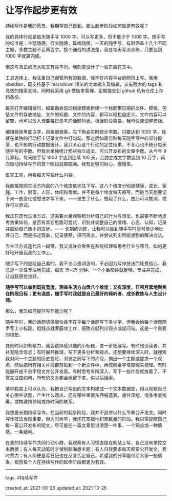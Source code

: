 # 让写作起步更有效

持续写作是我的愿景，我期望自己做到。那么起步阶段如何做更有效呢？

我的具体行动是每天随手写 1000 字。可以写更多，但不能少于 1000 字。随手写的标准是：主题随便，行文随便，篇幅随便。一天的随手写，有时涵盖十几个不同主题，多数主题不足两百字。换个通俗的讲法是，我在每天写流水账，只要达到 1000 字就算完成。

但这与真正的流水账又有些不同。我刻意设计了一些东西在其中。

工具选择上，我注重自己保管所有的数据，我不在内容平台的网页上写。我用 obsidian，既支持基于 markdown 语法的文本输入及编辑，又有强大的 tags 和高效的搜索支持。同时我采用 git 做版本管理，定期提交到 github 私有仓库上存档备份。

每天打开编辑器时，编辑器会自动根据模板新建一个标题带日期的文件。模板，包括文件的存放地址、文件的标题、文件的内容，都可以轻松自定义。文件内容可以留空，也可以放入想要每日思考的话题列表。根据阶段需要，我可快速调整模板。

编辑器是黑底白字，风格很极客。右下角会实时统计字数。只要达到 1000 字，我就在单独的行动打卡记录文件中打勾勾。那之后如需剪贴每天随手写中的部分段落，也不影响行动数据统计。我只关心这个行动的定性结果，不关心也不统计每天随手写的字数。但我会单独统计那些独立成文、可公开发布的文章字数。从今年 9 月算起，每天随手写 1000 字达到连续 100 天，且独立成文字数达到 10 万字，再次启动持续写作的首个阶段就算圆满。我有足够的耐心，慢慢来。

说完工具，再看每天写些什么内容。

我直接按照生活方向盘的八个维度依次往下写。这八个维度分别是健康，成长，家庭，工作，财富，人际，休闲和贡献。并不是每个维度每天都写，而是当天想要记下来一些变化或想法才写下来。——发生了什么，想起了什么，由此可以推测，或许可以尝试。

我正在迭代生活方式，这需要大量观察和分析自己的行为与想法，也需要不断地思考效果如何，是否有其它思路可尝试，识别并调整自己的情绪、心态、认知，记录并鼓励自己微小的进步。—— 长期的训练，让我可以做到随手写时尽可能少地批评自己，而是描述现象，记录感受，探问需求，并尝试列出所能想到的解决办法。

当生活方式迭代告一段落，我又或许会聚焦在系统梳理和思考行业与项目，如何更好地开展我我的工作上。

随手写下的是给自己看的，我不关心遣词造句，不必因为写作技法而耗费信心。我总是一次性专注地完成，每天 15~25 分钟，一个小番茄钟就足够。专注并完成，让自我感觉良好。

**随手写可以做到既有宽度，涵盖生活方向盘八个维度；又有深度，日积月累地聚焦在阶段目标；更有温度，随手写时我就是自己最好的倾听者、成长教练与人生设计师。**

那么，我又如何提升写作能力呢？

随手写时，我的话题切换很快且不在乎每个话题写下多少字，但我会给每个话题随手写上小标题。粗糙点就家庭或工作，细致点就列出观点或疑问句。这是一个重要的铺垫。

其他时间如有精力，我会选择感兴趣的小标题，进一步拓展写。有时预设读者，并补充隐含信息；有时展开推理，写下更多分析和观点。还想要继续深入时，就搜索我对同一个主题的历史言论，浏览之前写下的片段，摘出一个主题或提炼一个观点，然后把所有相关片段都剪贴到一个新文件中，再按照金字塔原理来梳理。有时能展开成千余字短文并公开发表。有时思考有所深入，写下一些片段就放着了。不管完成度如何，所有的文本都会保留下来，供以后搜索。

某种程度上可以认为，我把自己写出的文本构建成一个文本数据库，用以观察自己关心哪些话题，产生什么观点，还有哪些重要东西被遗漏。或往深挖，或多维度统筹，或构建跨领域或跨时间的联系。

我想要长期持续写作，在当前的起步阶段，我并不追求以什么节奏公开发文。同时写作技法当然重要，但为时尚早，我还在笨拙地积累数量的阶段。我只需提醒自己每一篇公开发布的短文，尽可能在一篇文章里说清楚一件事、一个观点或一种情感、一条疑问。

在我的持续写作共同行动小群，我观察有人习惯直接在网站上写，自己没有掌控文本数据；有人每天动笔时才搜刮脑海想主题；有人自我要求每天都要公开发文，费时费力；有人即便是写日记也在反复否定自己。希望我的分享能带给大家一些启发，祝愿每个人在持续写作的起步阶段都更为有效。

---

tags: #持续写作 

created_at: 2021-09-26
updated_at: 2021-10-26

---